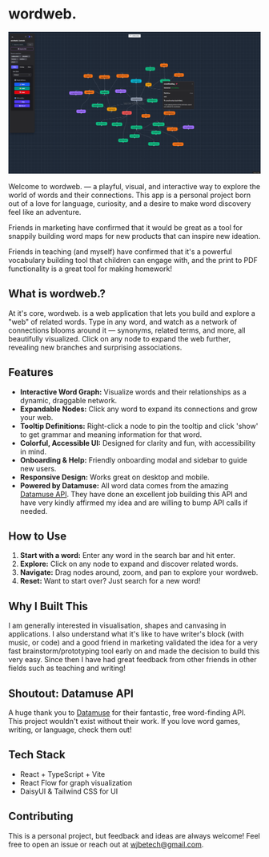 # wordweb.

<p align="center">
	<img src="public/assets/wordwebinaction.png" alt="wordweb. in action" width="700" />
</p>

Welcome to wordweb. — a playful, visual, and interactive way to explore the world of words and their connections. This app is a personal project born out of a love for language, curiosity, and a desire to make word discovery feel like an adventure.

Friends in marketing have confirmed that it would be great as a tool for snappily building word maps for new products that can inspire new ideation.

Friends in teaching (and myself) have confirmed that it's a powerful vocabulary building tool that children can engage with, and the print to PDF functionality is a great tool for making homework!

## What is wordweb.?

At it's core, wordweb. is a web application that lets you build and explore a "web" of related words. Type in any word, and watch as a network of connections blooms around it — synonyms, related terms, and more, all beautifully visualized. Click on any node to expand the web further, revealing new branches and surprising associations.

## Features

- **Interactive Word Graph:** Visualize words and their relationships as a dynamic, draggable network.
- **Expandable Nodes:** Click any word to expand its connections and grow your web.
- **Tooltip Definitions:** Right-click a node to pin the tooltip and click 'show' to get grammar and meaning information for that word.
- **Colorful, Accessible UI:** Designed for clarity and fun, with accessibility in mind.
- **Onboarding & Help:** Friendly onboarding modal and sidebar to guide new users.
- **Responsive Design:** Works great on desktop and mobile.
- **Powered by Datamuse:** All word data comes from the amazing [Datamuse API](https://www.datamuse.com/api/). They have done an excellent job building this API and have very kindly affirmed my idea and are willing to bump API calls if needed.

## How to Use

1. **Start with a word:** Enter any word in the search bar and hit enter.
2. **Explore:** Click on any node to expand and discover related words.
3. **Navigate:** Drag nodes around, zoom, and pan to explore your wordweb.
4. **Reset:** Want to start over? Just search for a new word!

## Why I Built This

I am generally interested in visualisation, shapes and canvasing in applications. I also understand what it's like to have writer's block (with music, or code) and a good friend in marketing validated the idea for a very fast brainstorm/prototyping tool early on and made the decision to build this very easy. Since then I have had great feedback from other friends in other fields such as teaching and writing!

## Shoutout: Datamuse API

A huge thank you to [Datamuse](https://www.datamuse.com/) for their fantastic, free word-finding API. This project wouldn't exist without their work. If you love word games, writing, or language, check them out!

## Tech Stack

- React + TypeScript + Vite
- React Flow for graph visualization
- DaisyUI & Tailwind CSS for UI

## Contributing

This is a personal project, but feedback and ideas are always welcome! Feel free to open an issue or reach out at wjbetech@gmail.com.
